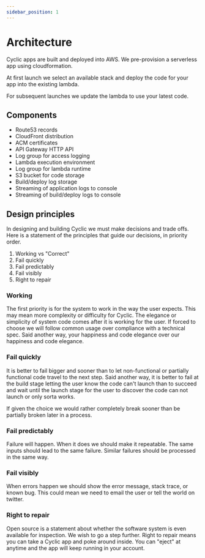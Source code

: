 ```yaml
---
sidebar_position: 1
---
```


# Architecture

Cyclic apps are built and deployed into AWS. We pre-provision a serverless app using cloudformation.

At first launch we select an available stack and deploy the code for your app into the existing lambda.

For subsequent launches we update the lambda to use your latest code.

## Components

- Route53 records
- CloudFront distribution
- ACM certificates
- API Gateway HTTP API
- Log group for access logging
- Lambda execution environment
- Log group for lambda runtime
- S3 bucket for code storage
- Build/deploy log storage
- Streaming of application logs to console
- Streaming of build/deploy logs to console

## Design principles

In designing and building Cyclic we must make decisions and trade offs. Here is a statement of the principles that guide our decisions, in priority order.

1. Working vs "Correct"
2. Fail quickly
3. Fail predictably
4. Fail visibly
5. Right to repair

### Working

The first priority is for the system to work in the way the user expects. This may mean more complexity or difficulty for Cyclic. The elegance or simplicity of system code comes after it is working for the user. If forced to choose we will follow common usage over compliance with a technical spec. Said another way, your happiness and code elegance over our happiness and code elegance.

### Fail quickly

It is better to fail bigger and sooner than to let non-functional or partially functional code travel to the next step. Said another way, it is better to fail at the build stage letting the user know the code can't launch than to succeed and wait until the launch stage for the user to discover the code can not launch or only sorta works.

If given the choice we would rather completely break sooner than be partially broken later in a process.

### Fail predictably

Failure will happen. When it does we should make it repeatable. The same inputs should lead to the same failure. Similar failures should be processed in the same way.

### Fail visibly

When errors happen we should show the error message, stack trace, or known bug. This could mean we need to email the user or tell the world on twitter.

### Right to repair

Open source is a statement about whether the software system is even available for inspection. We wish to go a step further. Right to repair means you can take a Cyclic app and poke around inside. You can "eject" at anytime and the app will keep running in your account.
